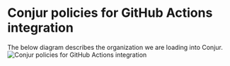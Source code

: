 # Conjur policies for GitHub Actions integration
The below diagram describes the organization we are loading into Conjur.
![Conjur policies for GitHub Actions integration]([https://github.com/assafjh/cybr-demos/blob/main/jenkins/policies/jenkins-policies.png](https://github.com/assafjh/cybr-demos/blob/main/github-actions/policies/github-policies.png?raw=true))
